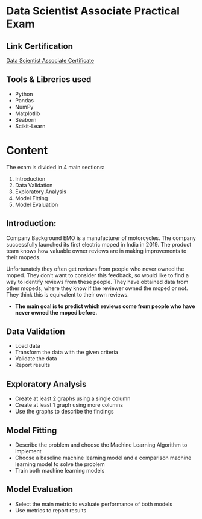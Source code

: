 # Data Scientist Associate Practical Exam
## Link Certification
[Data Scientist Associate Certificate]("https://www.datacamp.com/certificate/DSA0018161629833")

## Tools & Libreries used
- Python
- Pandas
- NumPy
- Matplotlib
- Seaborn
- Scikit-Learn

# Content
The exam is divided in 4 main sections:
1. Introduction
2. Data Validation
3. Exploratory Analysis
4. Model Fitting
5. Model Evaluation


## Introduction:
Company Background
EMO is a manufacturer of motorcycles. The company successfully launched its first electric moped in India in 2019. The product team knows how valuable owner reviews are in making improvements to their mopeds.

Unfortunately they often get reviews from people who never owned the moped. They don’t want to consider this feedback, so would like to find a way to identify reviews from these people. They have obtained data from other mopeds, where they know if the reviewer owned the moped or not. They think this is equivalent to their own reviews.

- **The main goal is to predict which reviews come from people who have never owned the moped before.**

## Data Validation
- Load data
- Transform the data with the given criteria
- Validate the data
- Report results

## Exploratory Analysis
- Create at least 2 graphs using a single column
- Create at least 1 graph using more columns
- Use the graphs to describe the findings

## Model Fitting
- Describe the problem and choose the Machine Learning Algorithm to implement
- Choose a baseline machine learning model and a comparison machine learning model to solve the problem
- Train both machine learning models

## Model Evaluation
- Select the main metric to evaluate performance of both models
- Use metrics to report results